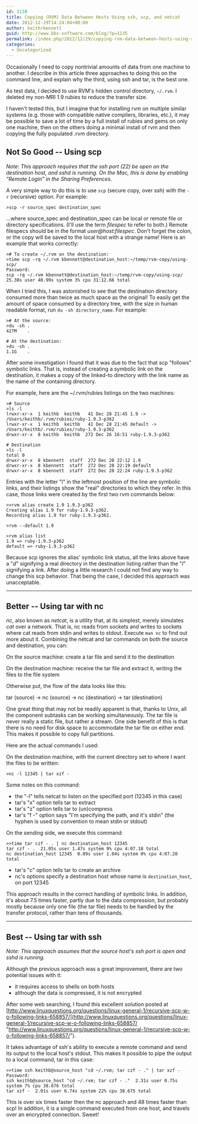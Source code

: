 ```yaml
---
id: 1138
title: Copying (RVM) Data Between Hosts Using ssh, scp, and netcat
date: 2012-12-29T14:24:04+00:00
author: keithrbennett
guid: http://www.bbs-software.com/blog/?p=1135
permalink: /index.php/2012/12/29/copying-rvm-data-between-hosts-using-ssh-scp-and-netcat/
categories:
  - Uncategorized
---
```

Occasionally I need to copy nontrivial amounts of data from one machine to another. I describe in this article three approaches to doing this on the command line, and explain why the third, using ssh and tar, is the best one.

As test data, I decided to use RVM's hidden control directory, `~/.rvm`. I deleted my non-MRI 1.9 rubies to reduce the transfer size.

I haven't tested this, but I imagine that for installing rvm on multiple similar systems (e.g. those with compatible native compilers, libraries, etc.), it may be possible to save a lot of time by a full install of rubies and gems on only one machine, then on the others doing a minimal install of rvm and then copying the fully populated .rvm directory.

## Not So Good -- Using scp

_Note: This approach requires that the ssh port (22) be open on the destination host, and sshd is running. On the Mac, this is done by enabling "Remote Login" in the Sharing Preferences._ 

A very simple way to do this is to use `scp` (secure copy, over ssh) with the `-r` (recursive) option. For example:

```
>scp -r source_spec destination_spec
```

...where source\_spec and destination\_spec can be local or remote file or directory specifications. (I'll use the term _filespec_ to refer to both.) Remote filespecs should be in the format _user@host:filespec_. Don't forget the colon, or the copy will be saved to the local host with a strange name! Here is an example that works correctly:

```
># To create ~/.rvm on the destination:
>time scp -rq ~/.rvm kbennett@destination_host:~/temp/rvm-copy/using-scp/
Password:
scp -rq ~/.rvm kbennett@destination_host:~/temp/rvm-copy/using-scp/  25.38s user 40.99s system 3% cpu 31:12.66 total
```

When I tried this, I was astonished to see that the destination directory consumed more than twice as much space as the original! To easily get the amount of space consumed by a directory tree, with the size in human readable format, run `du -sh directory_name`. For example:

```
># At the source:
>du -sh .
427M    .

# At the destination:
>du -sh .
1.1G    .
```

After some investigation I found that it was due to the fact that scp "follows" symbolic links. That is, instead of creating a symbolic link on the destination, it makes a copy of the linked-to directory with the link name as the name of the containing directory.

For example, here are the ~/.rvm/rubies listings on the two machines:

```
># Source
>ls -l
lrwxr-xr-x  1 keithb  keithb   41 Dec 28 21:45 1.9 -> /Users/keithb/.rvm/rubies/ruby-1.9.3-p362
lrwxr-xr-x  1 keithb  keithb   41 Dec 28 21:45 default -> /Users/keithb/.rvm/rubies/ruby-1.9.3-p362
drwxr-xr-x  8 keithb  keithb  272 Dec 26 16:51 ruby-1.9.3-p362

# Destination
>ls -l
total 0
drwxr-xr-x  8 kbennett  staff  272 Dec 28 22:12 1.9
drwxr-xr-x  8 kbennett  staff  272 Dec 28 22:19 default
drwxr-xr-x  8 kbennett  staff  272 Dec 28 22:24 ruby-1.9.3-p362
```

Entries with the letter "l" in the leftmost position of the line are symbolic links, and their listings show the "real" directories to which they refer. In this case, those links were created by the first two rvm commands below:

```
>>rvm alias create 1.9 1.9.3-p362
Creating alias 1.9 for ruby-1.9.3-p362.
Recording alias 1.9 for ruby-1.9.3-p362.

>rvm --default 1.9              

>rvm alias list
1.9 => ruby-1.9.3-p362
default => ruby-1.9.3-p362
```

Because scp ignores the alias' symbolic link status, all the links above have a "_d_" signifying a real directory in the destination listing rather than the "_l_" signifying a link. After doing a little research I could not find any way to change this scp behavior. That being the case, I decided this approach was unacceptable.

* * *

## Better -- Using tar with nc

_nc_, also known as _netcat_, is a utility that, at its simplest, merely simulates _cat_ over a network. That is, nc reads from sockets and writes to sockets where cat reads from stdin and writes to stdout. Execute `man nc` to find out more about it. Combining the netcat and tar commands on both the source and destination, you can:

On the source machine: create a tar file and send it to the destination
  
On the destination machine: receive the tar file and extract it, writing the files to the file system

Otherwise put, the flow of the data looks like this:

tar (source) -> nc (source) -> nc (destination) -> tar (destination)

One great thing that may not be readily apparent is that, thanks to Unix, all the component subtasks can be working simultaneously. The tar file is never really a static file, but rather a stream. One side benefit of this is that there is no need for disk space to accommodate the tar file on either end. This makes it possible to copy full partitions.

Here are the actual commands I used:

On the destination machine, with the current directory set to where I want the files to be written:

```
>nc -l 12345 | tar xzf -
```

Some notes on this command:

  * the "-l" tells netcat to listen on the specified port (12345 in this case)
  * tar's "x" option tells tar to extract
  * tar's "z" option tells tar to (un)compress
  * tar's "f -" option says "I'm specifying the path, and it's stdin" (the hyphen is used by convention to mean stdin or stdout)

On the sending side, we execute this command:

```
>>time tar czf - . | nc destination_host 12345
tar czf - .  21.05s user 1.47s system 9% cpu 4:07.18 total
nc destination_host 12345  0.09s user 1.04s system 0% cpu 4:07.20 total
```

  * tar's "c" option tells tar to create an archive
  * nc's options specify a destination host whose name is `destination_host`, on port 12345

This approach results in the correct handling of symbolic links. In addition, it's about 7.5 times faster, partly due to the data compression, but probably mostly because only one file (the tar file) needs to be handled by the transfer protocol, rather than tens of thousands.

* * *

## Best -- Using tar with ssh

_Note: This approach assumes that the source host's ssh port is open and sshd is running._ 
  
Although the previous approach was a great improvement, there are two potential issues with it:

  * it requires access to shells on both hosts
  * although the data is compressed, it is not encrypted

After some web searching, I found this excellent solution posted at [http://www.linuxquestions.org/questions/linux-general-1/recursive-scp-w-o-following-links-658857/](http://www.linuxquestions.org/questions/linux-general-1/recursive-scp-w-o-following-links-658857/ "http://www.linuxquestions.org/questions/linux-general-1/recursive-scp-w-o-following-links-658857/").

It takes advantage of ssh's ability to execute a remote command and send its output to the local host's stdout. This makes it possible to pipe the output to a local command, tar in this case:

```
>>time ssh keithb@source_host "cd ~/.rvm; tar czf - ." | tar xzf -
Password:
ssh keithb@source_host "cd ~/.rvm; tar czf - ."  2.31s user 0.75s system 7% cpu 38.676 total
tar xzf -  2.01s user 6.74s system 22% cpu 38.675 total
```

This is over six times faster then the nc approach and 48 times faster than scp! In addition, it is a single command executed from one host, and travels over an encrypted connection. Sweet!
